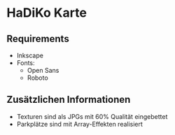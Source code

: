 # HaDiKo Karte

## Requirements

- Inkscape
- Fonts:
  - Open Sans
  - Roboto

## Zusätzlichen Informationen

- Texturen sind als JPGs mit 60% Qualität eingebettet
- Parkplätze sind mit Array-Effekten realisiert
